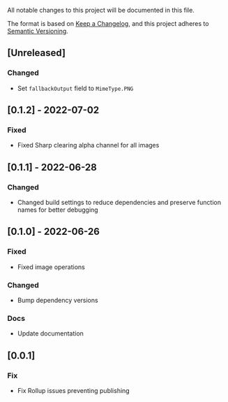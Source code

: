 All notable changes to this project will be documented in this file.

The format is based on [Keep a Changelog](https://keepachangelog.com/en/1.0.0/),
and this project adheres to [Semantic Versioning](https://semver.org/spec/v2.0.0.html).

## [Unreleased]

### Changed

- Set `fallbackOutput` field to `MimeType.PNG`

## [0.1.2] - 2022-07-02

### Fixed

- Fixed Sharp clearing alpha channel for all images

## [0.1.1] - 2022-06-28

### Changed

- Changed build settings to reduce dependencies and preserve function names for better debugging

## [0.1.0] - 2022-06-26

### Fixed

- Fixed image operations

### Changed

- Bump dependency versions

### Docs

- Update documentation

## [0.0.1]

### Fix

- Fix Rollup issues preventing publishing
